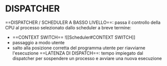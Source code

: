 # DISPATCHER
==DISPATCHER / SCHEDULER A BASSO LIVELLO==: passa il controllo della CPU al processo selezionato dallo scheduler a breve termine:
- ==CONTEXT SWITCH==
	![[Scheduler#CONTEXT SWITCH]]
- passaggio a modo utente
- salto alla posizione corretta del programma utente per riavviarne l'esecuzione
==LATENZA DI DISPATCH==: tempo impiegato dal dispatcher per sospendere un processo e avviare una nuova esecuzione